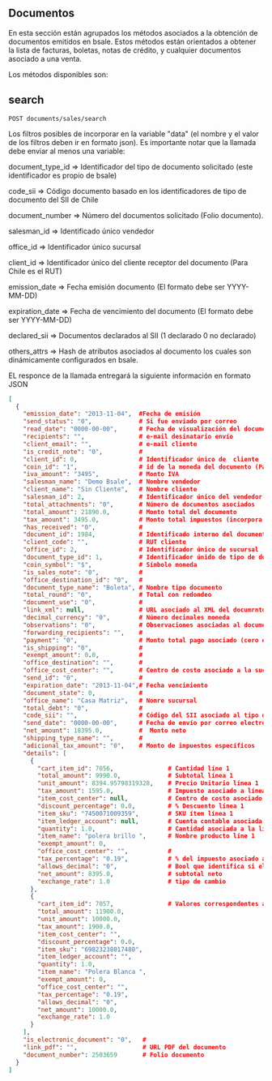 ## Documentos

En esta sección están  agrupados los métodos asociados a la obtención de documentos emitidos en bsale.
Estos métodos están orientados a obtener la lista de facturas, boletas, notas de crédito, y cualquier documentos asociado a una venta.

Los métodos disponibles son:

## search

```
POST documents/sales/search
```


Los filtros posibles de incorporar en la variable "data" (el nombre y el valor de los filtros deben ir en formato json). Es importante notar que la llamada debe enviar al menos una variable:


document_type_id =>  Identificador del tipo de documento solicitado (este identificador es propio de bsale)

code_sii         => Código documento basado en los identificadores de tipo de documento del SII de Chile

document_number  => Número del documentos solicitado (Folio documento).

salesman_id      => Identificado único vendedor

office_id        => Identificador único sucursal

client_id        => Identificador único del cliente receptor del documento (Para Chile es el RUT)

emission_date    => Fecha emisión documento (El formato debe ser YYYY-MM-DD)

expiration_date  => Fecha de vencimiento del documento (El formato debe ser YYYY-MM-DD)

declared_sii     => Documentos declarados al SII (1 declarado 0 no declarado)

others_attrs     => Hash de atributos asociados al documento los cuales son dinámicamente configurados en bsale.


EL responce de la llamada  entregará la siguiente información en formato JSON

```json
[
  {
    "emission_date": "2013-11-04",  #Fecha de emisión
    "send_status": "0",             # Si fue enviado por correo
    "read_date": "0000-00-00",      # Fecha de visualización del documento enviado
    "recipients": "",               # e-mail desinatario envío
    "client_email": "",             # e-mail cliente
    "is_credit_note": "0",          #
    "client_id": 0,                 # Identificador único de  cliente
    "coin_id": "1",                 # id de la moneda del documento (Para chile es siempre en $)
    "iva_amount": "3495",           # Monto IVA
    "salesman_name": "Demo Bsale",  # Nombre vendedor
    "client_name": "Sin Cliente",   # Nombre cliente
    "salesman_id": 2,               # Identificador único del vendedor
    "total_attachments": "0",       # Número de documentos asociados
    "total_amount": 21890.0,        # Monto total del documento
    "tax_amount": 3495.0,           # Monto total impuestos (incorpora otros impuestos además del IVA) 
    "has_received": "0",            #
    "document_id": 1984,            # Identificado interno del documento
    "client_code": "",              # RUT cliente
    "office_id": 2,                 # Identificador único de sucursal
    "document_type_id": 1,          # Identificador únido de tipo de documento
    "coin_symbol": "$",             # Símbolo moneda
    "is_sales_note": "0",           #
    "office_destination_id": "0",   #
    "document_type_name": "Boleta", # Nombre tipo documento
    "total_round": "0",             # Total con redondeo
    "document_use": "0",            #
    "link_xml": null,               # URL asociado al XML del documrnto (sólo para documentos electrónicos)
    "decimal_currency": "0",        # Número decimales moneda
    "observations": "0",            # Observaciones asociadas al documento
    "forwarding_recipients": "",    #
    "payment": "0",                 # Monto total pago asociado (cero en el caso de crédito)
    "is_shipping": "0",             #
    "exempt_amount": 0.0,           #
    "office_destination": "",       #
    "office_cost_center": "",       # Centro de costo asociado a la sucursal
    "send_id": "0",                 #
    "expiration_date": "2013-11-04",# Fecha vencimiento
    "document_state": 0,            #
    "office_name": "Casa Matriz",   # Nomre sucursal
    "total_debt": "0",              #
    "code_sii": "",                 # Código del SII asociado al tipo de documento
    "send_date": "0000-00-00",      # Fecha de envío por correo electrónico
    "net_amount": 18395.0,          #  Monto neto
    "shipping_type_name": "",       #
    "adicional_tax_amount": "0",    # Monto de impuestos específicos
    "details": [
      {
        "cart_item_id": 7056,               # Cantidad líne 1
        "total_amount": 9990.0,             # Subtotal línea 1
        "unit_amount": 8394.95798319328,    # Precio Unitario línea 1
        "tax_amount": 1595.0,               # Impuesto asociado a línea 1
        "item_cost_center": null,           # Centro de costo asociado al detalle línea 1
        "discount_percentage": 0.0,         # % Descuento línea 1
        "item_sku": "7450071009359",        # SKU ítem línea 1
        "item_ledger_account": null,        # Cuenta contable asociada al ítem línea 1
        "quantity": 1.0,                    # Cantidad asociada a la línea 1
        "item_name": "polera brillo ",      # Nombre producto líne 1
        "exempt_amount": 0,                 
        "office_cost_center": "",           #
        "tax_percentage": "0.19",           # % del impuesto asociado a la línea
        "allows_decimal": "0",              # Bool que identifica si el ítem permite cantidades decimales
        "net_amount": 8395.0,               # subtotal neto
        "exchange_rate": 1.0                # tipo de cambio
      },
      {
        "cart_item_id": 7057,               # Valores correspondentes al segundo detalle
        "total_amount": 11900.0,
        "unit_amount": 10000.0,
        "tax_amount": 1900.0,
        "item_cost_center": "",
        "discount_percentage": 0.0,
        "item_sku": "69823238017480",
        "item_ledger_account": "",
        "quantity": 1.0,
        "item_name": "Polera Blanca ",
        "exempt_amount": 0,
        "office_cost_center": "",
        "tax_percentage": "0.19",
        "allows_decimal": "0",
        "net_amount": 10000.0,
        "exchange_rate": 1.0
      }
    ],
    "is_electronic_document": "0",   # 
    "link_pdf": "",                  # URL PDF del documento
    "document_number": 2503659       # Folio documento
  }
]


```








